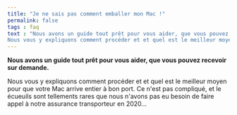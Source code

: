```yaml
---
title: "Je ne sais pas comment emballer mon Mac !"
permalink: false
tags : faq
text : "Nous avons un guide tout prêt pour vous aider, que vous pouvez recevoir sur demande.
Nous vous y expliquons comment procéder et et quel est le meilleur moyen pour que votre Mac arrive entier à bon port. Ce n'est pas compliqué, et le écueuils sont tellements rares que nous n'avons pas eu besoin de faire appel à notre assurance transporteur en 2020..."
---
```


**Nous avons un guide tout prêt pour vous aider, que vous pouvez recevoir sur demande.**

Nous vous y expliquons comment procéder et et quel est le meilleur moyen pour que votre Mac arrive entier à bon port. Ce n'est pas compliqué, et le écueuils sont tellements rares que nous n'avons pas eu besoin de faire appel à notre assurance transporteur en 2020...